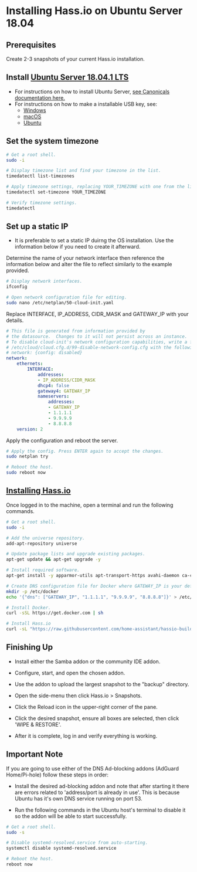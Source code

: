 # Installing Hass.io on Ubuntu Server 18.04

## Prerequisites

Create 2-3 snapshots of your current Hass.io installation.

## Install [Ubuntu Server 18.04.1 LTS](https://www.ubuntu.com/download/server)

* For instructions on how to install Ubuntu Server, [see Canonicals documentation here.](https://tutorials.ubuntu.com/tutorial/tutorial-install-ubuntu-server#0)
* For instructions on how to make a installable USB key, see:
  * [Windows](https://tutorials.ubuntu.com/tutorial/tutorial-create-a-usb-stick-on-windows#0)
  * [macOS](https://tutorials.ubuntu.com/tutorial/tutorial-create-a-usb-stick-on-macos#0)
  * [Ubuntu](https://tutorials.ubuntu.com/tutorial/tutorial-create-a-usb-stick-on-ubuntu#0)

## Set the system timezone

```bash
# Get a root shell.
sudo -i

# Display timezone list and find your timezone in the list.
timedatectl list-timezones

# Apply timezone settings, replacing YOUR_TIMEZONE with one from the list.
timedatectl set-timezone YOUR_TIMEZONE

# Verify timezone settings.
timedatectl

```

## Set up a static IP

* It is preferable to set a static IP duirng the OS installation. Use the information below if you need to create it afterward.

Determine the name of your network interface then reference the information below and alter the file to reflect similarly to the example provided.

```bash
# Display network interfaces.
ifconfig

# Open network configuration file for editing.
sudo nano /etc/netplan/50-cloud-init.yaml

```

Replace INTERFACE, IP_ADDRESS, CIDR_MASK and GATEWAY_IP with your details.

```yaml
# This file is generated from information provided by
# the datasource.  Changes to it will not persist across an instance.
# To disable cloud-init's network configuration capabilities, write a file
# /etc/cloud/cloud.cfg.d/99-disable-network-config.cfg with the following:
# network: {config: disabled}
network:
    ethernets:
        INTERFACE:
            addresses:
            - IP_ADDRESS/CIDR_MASK
            dhcp4: false
            gateway4: GATEWAY_IP
            nameservers:
                addresses:
                - GATEWAY_IP
                - 1.1.1.1
                - 9.9.9.9
                - 8.8.8.8
    version: 2

```

Apply the configuration and reboot the server.

```bash
# Apply the config. Press ENTER again to accept the changes.
sudo netplan try

# Reboot the host.
sudo reboot now
```

## [Installing Hass.io](https://www.home-assistant.io/hassio/installation/#alternative-install-on-generic-linux-server)

Once logged in to the machine, open a terminal and run the following commands.

```bash
# Get a root shell.
sudo -i

# Add the universe repository.
add-apt-repository universe

# Update package lists and upgrade existing packages.
apt-get update && apt-get upgrade -y

# Install required software.
apt-get install -y apparmor-utils apt-transport-https avahi-daemon ca-certificates curl dbus jq network-manager socat software-properties-common

# Create DNS configuration file for Docker where GATEWAY_IP is your default gateway.
mkdir -p /etc/docker
echo '{"dns": ["GATEWAY_IP", "1.1.1.1", "9.9.9.9", "8.8.8.8"]}' > /etc/docker/daemon.json

# Install Docker.
curl -sSL https://get.docker.com | sh

# Install Hass.io
curl -sL "https://raw.githubusercontent.com/home-assistant/hassio-build/master/install/hassio_install" | bash -s
```

## Finishing Up

* Install either the Samba addon or the community IDE addon.

* Configure, start, and open the chosen addon.

* Use the addon to upload the largest snapshot to the "backup" directory.

* Open the side-menu then click Hass.io > Snapshots.

* Click the Reload icon in the upper-right corner of the pane.

* Click the desired snapshot, ensure all boxes are selected, then click 'WIPE & RESTORE'.

* After it is complete, log in and verify everything is working.

## Important Note

If you are going to use either of the DNS Ad-blocking addons (AdGuard Home/Pi-hole) follow these steps in order:

* Install the desired ad-blocking addon and note that after starting it there are errors related to 'address/port is already in use'. This is because Ubuntu has it's own DNS service running on port 53.

* Run the following commands in the Ubuntu host's terminal to disable it so the addon will be able to start successfully.

```bash
# Get a root shell.
sudo -s

# Disable systemd-resolved.service from auto-starting.
systemctl disable systemd-resolved.service

# Reboot the host.
reboot now
```
